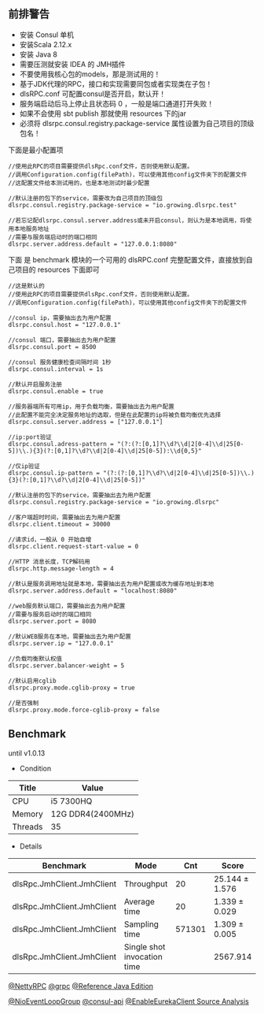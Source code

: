 前排警告
---

* 安装 Consul 单机
* 安装Scala 2.12.x
* 安装 Java 8
* 需要压测就安装 IDEA 的 JMH插件
* 不要使用我核心包的models，那是测试用的！
* 基于JDK代理的RPC，接口和实现需要同包或者实现类在子包！
* dlsRPC.conf 可配置consul是否开启，默认开！
* 服务端启动后马上停止且状态码 0 ，一般是端口通道打开失败！
* 如果不会使用 sbt publish 那就使用 resources 下的jar
* 必须将 dlsrpc.consul.registry.package-service 属性设置为自己项目的顶级包名！


下面是最小配置项

```
//使用此RPC的项目需要提供dlsRpc.conf文件，否则使用默认配置。
//调用Configuration.config(filePath)，可以使用其他config文件夹下的配置文件
//这配置文件给本测试用的，也是本地测试时最少配置

//默认注册的包下的service，需要改为自己项目的顶级包
dlsrpc.consul.registry.package-service = "io.growing.dlsrpc.test"

//若忘记配dlsrpc.consul.server.address或未开启consul，则认为是本地调用，将使用本地服务地址
//需要与服务端启动时的端口相同
dlsrpc.server.address.default = "127.0.0.1:8080"
```

下面 是 benchmark 模块的一个可用的 dlsRPC.conf 完整配置文件，直接放到自己项目的 resources 下面即可

```
//这是默认的
//使用此RPC的项目需要提供dlsRpc.conf文件，否则使用默认配置。
//调用Configuration.config(filePath)，可以使用其他config文件夹下的配置文件

//consul ip，需要抽出去为用户配置
dlsrpc.consul.host = "127.0.0.1"

//consul 端口，需要抽出去为用户配置
dlsrpc.consul.port = 8500

//consul 服务健康检查间隔时间 1秒
dlsrpc.consul.interval = 1s

//默认开启服务注册
dlsrpc.consul.enable = true

//服务器端所有可用ip，用于负载均衡，需要抽出去为用户配置
//此配置不能完全决定服务地址的选取，但是在此配置的ip将被负载均衡优先选择
dlsrpc.consul.server.address = ["127.0.0.1"]

//ip:port验证
dlsrpc.consul.adress-pattern = "(?:(?:[0,1]?\\d?\\d|2[0-4]\\d|25[0-5])\\.){3}(?:[0,1]?\\d?\\d|2[0-4]\\d|25[0-5]):\\d{0,5}"

//仅ip验证
dlsrpc.consul.ip-pattern = "(?:(?:[0,1]?\\d?\\d|2[0-4]\\d|25[0-5])\\.){3}(?:[0,1]?\\d?\\d|2[0-4]\\d|25[0-5])"

//默认注册的包下的service，需要抽出去为用户配置
dlsrpc.consul.registry.package-service = "io.growing.dlsrpc"

//客户端超时时间，需要抽出去为用户配置
dlsrpc.client.timeout = 30000

//请求id，一般从 0 开始自增
dlsrpc.client.request-start-value = 0

//HTTP 消息长度，TCP解码用
dlsrpc.http.message-length = 4

//默认是服务调用地址就是本地，需要抽出去为用户配置或改为缓存地址到本地
dlsrpc.server.address.default = "localhost:8080"

//web服务默认端口，需要抽出去为用户配置
//需要与服务启动时的端口相同
dlsrpc.server.port = 8080

//默认WEB服务在本地，需要抽出去为用户配置
dlsrpc.server.ip = "127.0.0.1"

//负载均衡默认权值
dlsrpc.server.balancer-weight = 5

//默认启用cglib
dlsrpc.proxy.mode.cglib-proxy = true

//是否强制
dlsrpc.proxy.mode.force-cglib-proxy = false
```

Benchmark
---

until v1.0.13

- Condition 

| Title | Value |
| --- | --- |
| CPU | i5 7300HQ |
| Memory | 12G DDR4(2400MHz) |
| Threads | 35 |

- Details

| Benchmark | Mode | Cnt | Score | Error | Units |
| --- | --- | --- | --- | --- | --- |
| dlsRpc.JmhClient.JmhClient | Throughput |  20 | 25.144 ± 1.576 |  | ops/ms |
| dlsRpc.JmhClient.JmhClient | Average time |  20 | 1.339 ± 0.029 |  | ms/op |
| dlsRpc.JmhClient.JmhClient | Sampling time |  571301 | 1.309 ± 0.005 | | ms/op |
| dlsRpc.JmhClient.JmhClient | Single shot invocation time |   |  2567.914 |   | ms/op |

[@NettyRPC](http://www.cnblogs.com/jietang/p/5675171.html) [@grpc](https://github.com/grpc/grpc-java) [@Reference Java Edition](https://github.com/yeyincai/flashRPC)

[@NioEventLoopGroup](https://www.jianshu.com/p/2e3ae43dc4cb) [@consul-api](https://github.com/Ecwid/consul-api) [@EnableEurekaClient Source Analysis](https://www.cnblogs.com/zhangjianbin/p/6616866.html)

